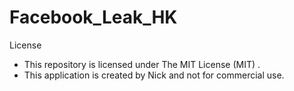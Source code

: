 # Facebook_Leak_HK

License
- This repository is licensed under The MIT License (MIT) .
- This application is created by Nick and not for commercial use.
